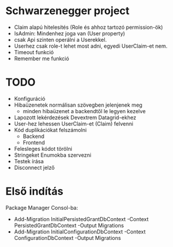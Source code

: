 ﻿# Schwarzenegger project

- Claim alapú hitelesítés (Role és ahhoz tartozó permission-ök)
- IsAdmin: Mindenhez joga van (User property)
- csak Api szinten operálni a Userekkel.
- Userhez csak role-t lehet most adni, egyedi UserClaim-et nem.
- Timeout funkció
- Remember me funkció

# TODO

- Konfiguráció
- Hibaüzenetek normálisan szövegben jelenjenek meg
  - minden hibaüzenet a backendtől le legyen kezelve
- Lapozott lekérdezések Devextrem Datagrid-ekhez
- User-hez lehessen UserClaim-et (Claim) felvenni
- Kód duplikációkat felszámolni
  - Backend
  - Frontend
- Felesleges kódot törölni
- Stringeket Enumokba szervezni
- Testek írása
- Disconnect jelző

# Első indítás
Package Manager Consol-ba:
- Add-Migration InitialPersistedGrantDbContext -Context PersistedGrantDbContext -Output Migrations
- Add-Migration InitialConfigurationDbContext -Context ConfigurationDbContext -Output Migrations